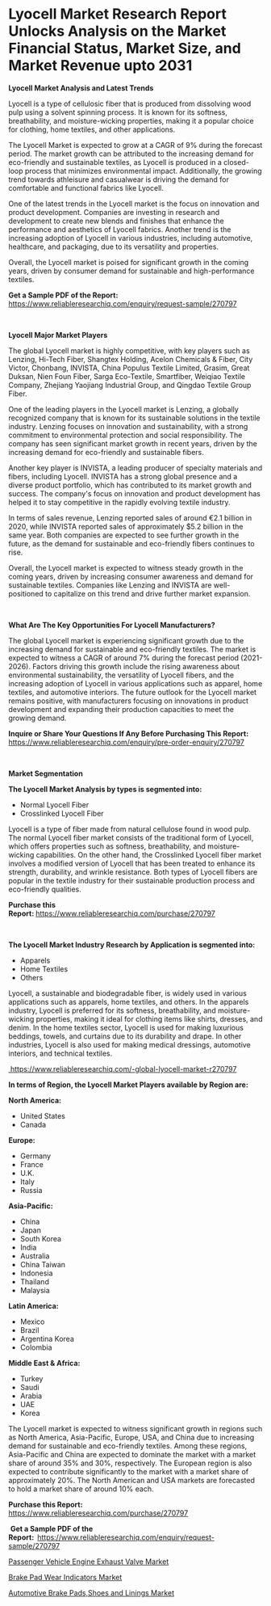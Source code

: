 <p><h1>Lyocell Market Research Report Unlocks Analysis on the Market Financial Status, Market Size, and Market Revenue upto 2031</h1></p><p><strong>Lyocell Market Analysis and Latest Trends</strong></p>
<p><p>Lyocell is a type of cellulosic fiber that is produced from dissolving wood pulp using a solvent spinning process. It is known for its softness, breathability, and moisture-wicking properties, making it a popular choice for clothing, home textiles, and other applications.</p><p>The Lyocell Market is expected to grow at a CAGR of 9% during the forecast period. The market growth can be attributed to the increasing demand for eco-friendly and sustainable textiles, as Lyocell is produced in a closed-loop process that minimizes environmental impact. Additionally, the growing trend towards athleisure and casualwear is driving the demand for comfortable and functional fabrics like Lyocell.</p><p>One of the latest trends in the Lyocell market is the focus on innovation and product development. Companies are investing in research and development to create new blends and finishes that enhance the performance and aesthetics of Lyocell fabrics. Another trend is the increasing adoption of Lyocell in various industries, including automotive, healthcare, and packaging, due to its versatility and properties.</p><p>Overall, the Lyocell market is poised for significant growth in the coming years, driven by consumer demand for sustainable and high-performance textiles.</p></p>
<p><strong>Get a Sample PDF of the Report:&nbsp;</strong> <a href="https://www.reliableresearchiq.com/enquiry/request-sample/270797">https://www.reliableresearchiq.com/enquiry/request-sample/270797</a></p>
<p>&nbsp;</p>
<p><strong>Lyocell Major Market Players</strong></p>
<p><p>The global Lyocell market is highly competitive, with key players such as Lenzing, Hi-Tech Fiber, Shangtex Holding, Acelon Chemicals & Fiber, City Victor, Chonbang, INVISTA, China Populus Textile Limited, Grasim, Great Duksan, Nien Foun Fiber, Sarga Eco-Textile, Smartfiber, Weiqiao Textile Company, Zhejiang Yaojiang Industrial Group, and Qingdao Textile Group Fiber.</p><p>One of the leading players in the Lyocell market is Lenzing, a globally recognized company that is known for its sustainable solutions in the textile industry. Lenzing focuses on innovation and sustainability, with a strong commitment to environmental protection and social responsibility. The company has seen significant market growth in recent years, driven by the increasing demand for eco-friendly and sustainable fibers.</p><p>Another key player is INVISTA, a leading producer of specialty materials and fibers, including Lyocell. INVISTA has a strong global presence and a diverse product portfolio, which has contributed to its market growth and success. The company's focus on innovation and product development has helped it to stay competitive in the rapidly evolving textile industry.</p><p>In terms of sales revenue, Lenzing reported sales of around €2.1 billion in 2020, while INVISTA reported sales of approximately $5.2 billion in the same year. Both companies are expected to see further growth in the future, as the demand for sustainable and eco-friendly fibers continues to rise.</p><p>Overall, the Lyocell market is expected to witness steady growth in the coming years, driven by increasing consumer awareness and demand for sustainable textiles. Companies like Lenzing and INVISTA are well-positioned to capitalize on this trend and drive further market expansion.</p></p>
<p>&nbsp;</p>
<p><strong>What Are The Key Opportunities For Lyocell Manufacturers?</strong></p>
<p><p>The global Lyocell market is experiencing significant growth due to the increasing demand for sustainable and eco-friendly textiles. The market is expected to witness a CAGR of around 7% during the forecast period (2021-2026). Factors driving this growth include the rising awareness about environmental sustainability, the versatility of Lyocell fibers, and the increasing adoption of Lyocell in various applications such as apparel, home textiles, and automotive interiors. The future outlook for the Lyocell market remains positive, with manufacturers focusing on innovations in product development and expanding their production capacities to meet the growing demand.</p></p>
<p><strong>Inquire or Share Your Questions If Any Before Purchasing This Report:</strong> <a href="https://www.reliableresearchiq.com/enquiry/pre-order-enquiry/270797">https://www.reliableresearchiq.com/enquiry/pre-order-enquiry/270797</a></p>
<p>&nbsp;</p>
<p><strong>Market Segmentation</strong></p>
<p><strong>The Lyocell Market Analysis by types is segmented into:</strong></p>
<p><ul><li>Normal Lyocell Fiber</li><li>Crosslinked Lyocell Fiber</li></ul></p>
<p><p>Lyocell is a type of fiber made from natural cellulose found in wood pulp. The normal Lyocell fiber market consists of the traditional form of Lyocell, which offers properties such as softness, breathability, and moisture-wicking capabilities. On the other hand, the Crosslinked Lyocell fiber market involves a modified version of Lyocell that has been treated to enhance its strength, durability, and wrinkle resistance. Both types of Lyocell fibers are popular in the textile industry for their sustainable production process and eco-friendly qualities.</p></p>
<p><strong>Purchase this Report:&nbsp;</strong><a href="https://www.reliableresearchiq.com/purchase/270797">https://www.reliableresearchiq.com/purchase/270797</a></p>
<p>&nbsp;</p>
<p><strong>The Lyocell Market Industry Research by Application is segmented into:</strong></p>
<p><ul><li>Apparels</li><li>Home Textiles</li><li>Others</li></ul></p>
<p><p>Lyocell, a sustainable and biodegradable fiber, is widely used in various applications such as apparels, home textiles, and others. In the apparels industry, Lyocell is preferred for its softness, breathability, and moisture-wicking properties, making it ideal for clothing items like shirts, dresses, and denim. In the home textiles sector, Lyocell is used for making luxurious beddings, towels, and curtains due to its durability and drape. In other industries, Lyocell is also used for making medical dressings, automotive interiors, and technical textiles.</p></p>
<p><a href="https://www.reliableresearchiq.com/-global-lyocell-market-r270797">&nbsp;https://www.reliableresearchiq.com/-global-lyocell-market-r270797</a></p>
<p><strong>In terms of Region, the Lyocell Market Players available by Region are:</strong></p>
<p>
    <p> <strong> North America: </strong>
        <ul>
            <li>United States</li>
            <li>Canada</li>
        </ul>
        </p> 
    <p> <strong> Europe: </strong>
        <ul>
            <li>Germany</li>
            <li>France</li>
            <li>U.K.</li>
            <li>Italy</li>
            <li>Russia</li>
        </ul>
        </p> 
    <p> <strong> Asia-Pacific: </strong>
        <ul>
            <li>China</li>
            <li>Japan</li>
            <li>South Korea</li>
            <li>India</li>
            <li>Australia</li>
            <li>China Taiwan</li>
            <li>Indonesia</li>
            <li>Thailand</li>
            <li>Malaysia</li>
        </ul>
        </p> 
    <p> <strong> Latin America: </strong>
        <ul>
            <li>Mexico</li>
            <li>Brazil</li>
            <li>Argentina Korea</li>
            <li>Colombia</li>
        </ul>
        </p> 
    <p> <strong> Middle East & Africa: </strong>
        <ul>
            <li>Turkey</li>
            <li>Saudi</li>
            <li>Arabia</li>
            <li>UAE</li>
            <li>Korea</li>
        </ul>
    </p>
    </p>
<p><p>The Lyocell market is expected to witness significant growth in regions such as North America, Asia-Pacific, Europe, USA, and China due to increasing demand for sustainable and eco-friendly textiles. Among these regions, Asia-Pacific and China are expected to dominate the market with a market share of around 35% and 30%, respectively. The European region is also expected to contribute significantly to the market with a market share of approximately 20%. The North American and USA markets are forecasted to hold a market share of around 10% each.</p></p>
<p><strong>Purchase this Report: </strong><a href="https://www.reliableresearchiq.com/purchase/270797">https://www.reliableresearchiq.com/purchase/270797</a></p>
<p>&nbsp;<strong>Get a Sample PDF of the Report:&nbsp;&nbsp;</strong><a href="https://www.reliableresearchiq.com/enquiry/request-sample/270797">https://www.reliableresearchiq.com/enquiry/request-sample/270797</a></p>
<p><strong></strong></p>
<p><p><a href="https://github.com/philipWolf32/Market-Research-Report-List-1/blob/main/passenger-vehicle-engine-exhaust-valve-market.md">Passenger Vehicle Engine Exhaust Valve Market</a></p><p><a href="https://github.com/seamusocallaghan/Market-Research-Report-List-1/blob/main/brake-pad-wear-indicators-market.md">Brake Pad Wear Indicators Market</a></p><p><a href="https://github.com/twilaDurgan2023/Market-Research-Report-List-1/blob/main/automotive-brake-padsshoes-and-linings-market.md">Automotive Brake Pads,Shoes and Linings Market</a></p></p>